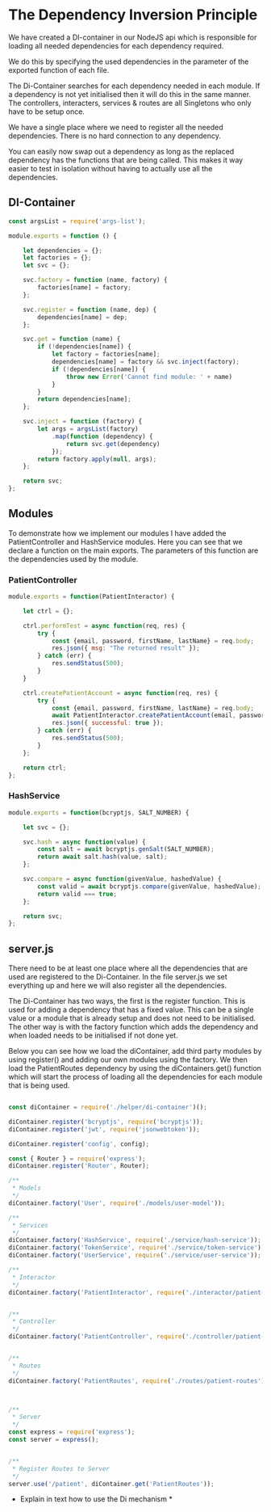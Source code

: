 # The Dependency Inversion Principle

We have created a DI-container in our NodeJS api which is responsible for loading all needed dependencies for each dependency required. 

We do this by specifying the used dependencies in the parameter of the exported function of each file. 

The Di-Container searches for each dependency needed in each module. If a dependency is not yet initialised then it will do this in the same manner. The controllers, interacters, services & routes are all Singletons who only have to be setup once. 


We have a single place where we need to register all the needed dependencies. There is no hard connection to any dependency. 


You can easily now swap out a dependency as long as the replaced dependency has the functions that are being called. This makes it way easier to test in isolation without having to actually use all the dependencies.


## DI-Container

```Javascript
const argsList = require('args-list');

module.exports = function () {

    let dependencies = {};
    let factories = {};
    let svc = {};

    svc.factory = function (name, factory) {
        factories[name] = factory;
    };

    svc.register = function (name, dep) {
        dependencies[name] = dep;
    };

    svc.get = function (name) {
        if (!dependencies[name]) {
            let factory = factories[name];
            dependencies[name] = factory && svc.inject(factory);
            if (!dependencies[name]) {
                throw new Error('Cannot find module: ' + name)
            }
        }
        return dependencies[name];
    };

    svc.inject = function (factory) {
        let args = argsList(factory)
            .map(function (dependency) {
                return svc.get(dependency)
            });
        return factory.apply(null, args);
    };

    return svc;
};

```

## Modules

To demonstrate how we implement our modules I have added the PatientController and HashService modules.
Here you can see that we declare a function on the main exports. The parameters of this function are the dependencies used by the module.

### PatientController

```Javascript
module.exports = function(PatientInteractor) {

    let ctrl = {};

    ctrl.performTest = async function(req, res) {
        try {
            const {email, password, firstName, lastName} = req.body;
            res.json({ msg: "The returned result" });
        } catch (err) {
            res.sendStatus(500);
        }
    }

    ctrl.createPatientAccount = async function(req, res) {
        try {
            const {email, password, firstName, lastName} = req.body;
            await PatientInteractor.createPatientAccount(email, password, firstName, lastName);
            res.json({ successful: true });
        } catch (err) {
            res.sendStatus(500);
        }
    };

    return ctrl;
};

```

### HashService

```Javascript
module.exports = function(bcryptjs, SALT_NUMBER) {

    let svc = {};

    svc.hash = async function(value) {
        const salt = await bcryptjs.genSalt(SALT_NUMBER);
        return await salt.hash(value, salt);
    };

    svc.compare = async function(givenValue, hashedValue) {
        const valid = await bcryptjs.compare(givenValue, hashedValue);
        return valid === true;
    };

    return svc;
};

```

## server.js

There need to be at least one place where all the dependencies that are used are registered to the Di-Container.
In the file server.js we set everything up and here we will also register all the dependencies.

The Di-Container has two ways, the first is the register function.
This is used for adding a dependency that has a fixed value. This can be a single value or a module that is already setup and does not need to be initialised.
The other way is with the factory function which adds the dependency and when loaded needs to be initialised if not done yet.


Below you can see how we load the diContainer, add third party modules by using register() and adding our own modules using the factory.
We then load the PatientRoutes dependency by using the diContainers.get() function which will start the process of loading all the dependencies for each module that is being used.


````Javascript

const diContainer = require('./helper/di-container')();

diContainer.register('bcryptjs', require('bcryptjs'));
diContainer.register('jwt', require('jsonwebtoken'));

diContainer.register('config', config);

const { Router } = require('express');
diContainer.register('Router', Router);

/**
 * Models
 */
diContainer.factory('User', require('./models/user-model'));

/**
 * Services
 */
diContainer.factory('HashService', require('./service/hash-service'));
diContainer.factory('TokenService', require('./service/token-service'));
diContainer.factory('UserService', require('./service/user-service'));

/**
 * Interactor
 */
diContainer.factory('PatientInteractor', require('./interactor/patient-interactor'));


/**
 * Controller
 */
diContainer.factory('PatientController', require('./controller/patient-controller'));


/**
 * Routes
 */
diContainer.factory('PatientRoutes', require('./routes/patient-routes'));



/**
 * Server
 */
const express = require('express');
const server = express();


/**
 * Register Routes to Server
 */
server.use('/patient', diContainer.get('PatientRoutes'));

````


* Explain in text how to use the Di mechanism *
